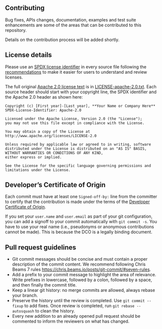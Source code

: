 ## Contributing

Bug fixes, APIs changes, documentation, examples and test suite enhancements are some of the areas that can be contributed to this repository.

Details on the contribution process will be added shortly.

## License details

Please use an [SPDX license identifier](http://spdx.org/licenses/) in every source file following the [recommendations](https://spdx.dev/spdx-specification-21-web-version/#h.twlc0ztnng3b) to make it easier for users to understand and review licenses. 

The full original [Apache 2.0 license text](http://www.apache.org/licenses/LICENSE-2.0) is in [LICENSE-apache-2.0.txt](LICENSE-apache-2.0.txt). Each source header should start with your copyright line, the SPDX identifier and the Apache 2.0 header as shown here:

```
Copyright (c) [First year]-[Last year], **Your Name or Company Here**
SPDX-License-Identifier: Apache-2.0

Licensed under the Apache License, Version 2.0 (the "License");
you may not use this file except in compliance with the License.

You may obtain a copy of the License at http://www.apache.org/licenses/LICENSE-2.0

Unless required by applicable law or agreed to in writing, software
distributed under the License is distributed on an "AS IS" BASIS, WITHOUT WARRANTIES OR CONDITIONS OF ANY KIND,
either express or implied.

See the License for the specific language governing permissions and limitations under the License.
```

## Developer’s Certificate of Origin

Each commit must have at least one `Signed-off-by:` line from the committer to certify that the contribution is made under the terms of the [Developer Certificate of Origin](./DCO.txt).

If you set your `user.name` and `user.email` as part of your git configuration, you can add a signoff to your commit automatically with `git commit -s`. You have to use your real name (i.e., pseudonyms or anonymous contributions cannot be made). This is because the DCO is a legally binding document.

## Pull request guidelines

- Git commit messages should be concise and must contain a proper description of the commit content. We recommend following Chris Beams 7 rules https://chris.beams.io/posts/git-commit/#seven-rules.
- Add a prefix to your commit message to highlight the area of relevance. Write prefixes in lowercase, followed by a colon, followed by a space, and then finally the commit title.
- Keep a linear git history: no merge commits are allowed, always rebase your branch.
- Preserve the history until the review is completed. Use `git commit --fixup` to add fixes. Once review is completed, run `git rebase --autosquash` to clean the history.
- Every new addition to an already opened pull request should be commented to inform the reviewers on what has changed.
